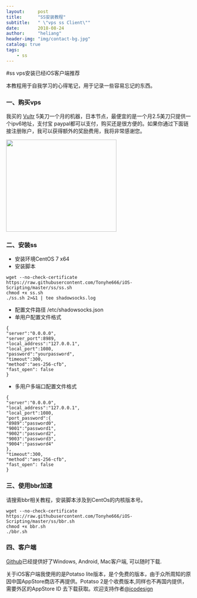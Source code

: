 ```yaml
---
layout:     post
title:      "SS安装教程"
subtitle:   " \"vps ss Client\""
date:       2018-08-24 
author:     "heliang"
header-img: "img/contact-bg.jpg"
catalog: true
tags:
    - ss
---
```


#ss vps安装已经iOS客户端推荐

本教程用于自我学习的心得笔记，用于记录一些容易忘记的东西。

### 一、购买vps

我买的 [Vultr]('https://www.vultr.com/?ref=7316634') 5美刀一个月的机器，日本节点，最便宜的是一个月2.5美刀只提供一个ipv6地址，支付宝 paypal都可以支付，购买还是很方便的。如果你通过下面链接注册账户，我可以获得额外的奖励费用，我将非常感谢您。

<a href="https://www.vultr.com/?ref=7316634"><img src="https://www.vultr.com/media/banner_3.png" width="300" height="250"></a>

### 二、安装ss
- 安装环境CentOS 7 x64
- 安装脚本

```
wget --no-check-certificate https://raw.githubusercontent.com/Tonyhe666/iOS-Scripting/master/ss/ss.sh
chmod +x ss.sh
./ss.sh 2>&1 | tee shadowsocks.log
```
- 配置文件路径 /etc/shadowsocks.json
- 单用户配置文件格式

```
{
"server":"0.0.0.0",
"server_port":8989,
"local_address":"127.0.0.1",
"local_port":1080,
"password":"yourpassword",
"timeout":300,
"method":"aes-256-cfb",
"fast_open": false
}
```

- 多用户多端口配置文件格式

```
{
"server":"0.0.0.0",
"local_address":"127.0.0.1",
"local_port":1080,
"port_password":{
"8989":"password0",
"9001":"password1",
"9002":"password2",
"9003":"password3",
"9004":"password4"
},
"timeout":300,
"method":"aes-256-cfb",
"fast_open": false
}
```

### 三、使用bbr加速

请搜索bbr相关教程，安装脚本涉及到CentOs的内核版本号。

```
wget --no-check-certificate https://raw.githubusercontent.com/Tonyhe666/iOS-Scripting/master/ss/bbr.sh
chmod +x bbr.sh
./bbr.sh
```

### 四、客户端

[Github](https://github.com/shadowsocks)已经提供好了Windows, Android, Mac客户端, 可以随时下载.

关于iOS客户端我使用的是Potatso lite版本，是个免费的版本，由于众所周知的原因中国AppStore商店不再提供。Potatso 2是个收费版本,同样也不再国内提供，需要外区的AppStore ID 去下载获取。欢迎支持作者[@icodesign]('https://github.com/icodesign')









